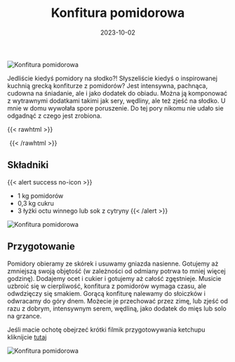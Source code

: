 ﻿---
title: "Konfitura pomidorowa"
date: 2023-10-02
categories:
- przetwory
tags:
- pomidory
- przetwory
thumbnailImagePosition: "top"
---
![Konfitura pomidorowa](/img/Konfitura-pomidorowa/Konfitura-pomidorowa-1.jpg)

Jedliście kiedyś pomidory na słodko?! Słyszeliście kiedyś o inspirowanej kuchnią grecką konfiturze z pomidorów? Jest intensywna, pachnąca, cudowna na śniadanie, ale i jako dodatek do obiadu. Można ją komponować z wytrawnymi dodatkami takimi jak sery, wędliny, ale też zjeść na słodko. U mnie w domu wywołała spore poruszenie. Do tej pory nikomu nie udało sie odgadnąć z czego jest zrobiona. 

<!--more-->

{{< rawhtml >}}
<div id="ceneoaffcontainer628397"></div><a id="ceneoaff-logo" title="Ceneo.pl" href="https://www.ceneo.pl/#pid=26977&crid=628397&cid=46110" rel="nofollow"><img style="border:0;width:1px;height:1px;" src="//image.ceneostatic.pl/data/custom_images/4917/custom_image.png" alt="Ceneo.pl" /></a><script type="text/javascript" charset="utf-8">	if (typeof CeneoAPOptions == "undefined" || CeneoAPOptions == null)	{	var CeneoAPOptions = new Array(); 	stamp = parseInt(new Date().getTime()/86400, 10);	var script = document.createElement("script");	script.setAttribute("type", "text/javascript");	script.setAttribute("src", "//partnerzyapi.ceneo.pl/External/ap.js?"+stamp);	script.setAttribute("charset", "utf-8");	var head = document.getElementsByTagName("head")[0];	head.appendChild(script);	}	CeneoAPOptions[CeneoAPOptions.length] =	{		ad_creation: 628397,		ad_channel: 46110,		ad_partner: 26977,		ad_type: 1,		ad_content: '566,3319,1773',		ad_format: 1,		ad_newpage: true,		ad_basket: false,		ad_container: 'ceneoaffcontainer628397',		ad_formatTypeId: 1,		ad_contextual: false, 		ad_recommended: false, 		ad_showRank: false 	};</script>
{{< /rawhtml >}}

## Składniki
{{< alert success no-icon >}}
- 1 kg pomidorów
- 0,3 kg cukru
- 3 łyżki octu winnego lub sok z cytryny
{{< /alert >}}

![Konfitura pomidorowa](/img/Konfitura-pomidorowa/Konfitura-pomidorowa-2.jpg)
## Przygotowanie

Pomidory obieramy ze skórek i usuwamy gniazda nasienne. Gotujemy aż zmniejszą swoją objętość (w zależności od odmiany potrwa to mniej więcej godzinę). Dodajemy ocet i cukier i gotujemy aż całość zgęstnieje. Musicie uzbroić się w cierpliwość, konfitura z pomidorów wymaga czasu, ale odwdzięczy się smakiem. Gorącą konfiturę nalewamy do słoiczków i odwracamy do góry dnem. Możecie je przechować przez zimę, lub zjeść od razu z dobrym, intensywnym serem, wędliną, jako dodatek do mięs lub solo na grzance.

Jeśli macie ochotę obejrzeć krótki filmik  przygotowywania ketchupu kliknijcie [tutaj](https://www.instagram.com/reel/CxAVHQ6oM6M/?utm_source=ig_web_copy_link&igshid=MzRlODBiNWFlZA==)

![Konfitura pomidorowa](/img/Konfitura-pomidorowa/Konfitura-pomidorowa-3.jpg)
